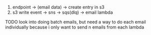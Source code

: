 1. endpoint -> (email data) -> create entry in s3
2. s3 write event -> sns -> sqs(dlq) -> email lambda

TODO
look into doing batch emails, but need a way to do each email individually
because i only want to send n emails from each lambda

